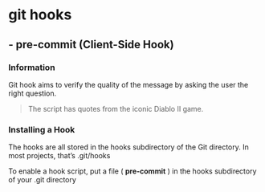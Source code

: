 # git hooks
## -  **pre-commit** (Client-Side Hook)
### Information

Git hook aims to verify the quality of the message by asking the user the right question. 
> The script has quotes from the iconic Diablo II game.
### Installing a Hook

The hooks are all stored in the hooks subdirectory of the Git directory. In most projects, that’s .git/hooks

To enable a hook script, put a file ( **pre-commit** ) in the hooks subdirectory of your .git directory
